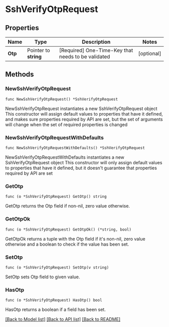 # SshVerifyOtpRequest


## Properties

Name | Type | Description | Notes
------------ | ------------- | ------------- | -------------
**Otp** | Pointer to **string** | [Required] One-Time-Key that needs to be validated | [optional] 



## Methods


### NewSshVerifyOtpRequest

`func NewSshVerifyOtpRequest() *SshVerifyOtpRequest`

NewSshVerifyOtpRequest instantiates a new SshVerifyOtpRequest object
This constructor will assign default values to properties that have it defined,
and makes sure properties required by API are set, but the set of arguments
will change when the set of required properties is changed

### NewSshVerifyOtpRequestWithDefaults

`func NewSshVerifyOtpRequestWithDefaults() *SshVerifyOtpRequest`

NewSshVerifyOtpRequestWithDefaults instantiates a new SshVerifyOtpRequest object
This constructor will only assign default values to properties that have it defined,
but it doesn't guarantee that properties required by API are set


### GetOtp

`func (o *SshVerifyOtpRequest) GetOtp() string`

GetOtp returns the Otp field if non-nil, zero value otherwise.

### GetOtpOk

`func (o *SshVerifyOtpRequest) GetOtpOk() (*string, bool)`

GetOtpOk returns a tuple with the Otp field if it's non-nil, zero value otherwise
and a boolean to check if the value has been set.

### SetOtp

`func (o *SshVerifyOtpRequest) SetOtp(v string)`

SetOtp sets Otp field to given value.


### HasOtp

`func (o *SshVerifyOtpRequest) HasOtp() bool`

HasOtp returns a boolean if a field has been set.









[[Back to Model list]](../README.md#documentation-for-models) [[Back to API list]](../README.md#documentation-for-api-endpoints) [[Back to README]](../README.md)


